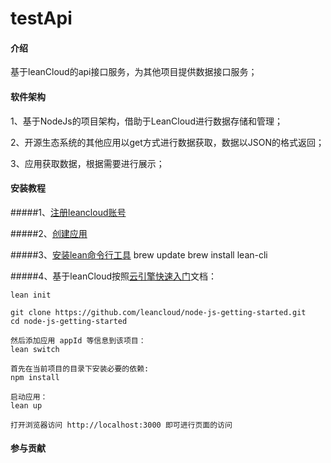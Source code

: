 # testApi

#### 介绍
基于leanCloud的api接口服务，为其他项目提供数据接口服务；

#### 软件架构

1、基于NodeJs的项目架构，借助于LeanCloud进行数据存储和管理；

2、开源生态系统的其他应用以get方式进行数据获取，数据以JSON的格式返回；

3、应用获取数据，根据需要进行展示；

#### 安装教程

#####1、<a href="https://leancloud.cn">注册leancloud账号</a>

#####2、<a href="https://leancloud.cn/dashboard/applist.html#/newapp">创建应用</a>

#####3、<a href="https://leancloud.cn/docs/leanengine_cli.html">安装lean命令行工具</a>
    brew update
    brew install lean-cli

#####4、基于leanCloud按照<a href="https://leancloud.cn/docs/leanengine_quickstart.html">云引擎快速入门</a>文档：

    lean init
    
    git clone https://github.com/leancloud/node-js-getting-started.git
    cd node-js-getting-started
    
    然后添加应用 appId 等信息到该项目：
    lean switch
    
    首先在当前项目的目录下安装必要的依赖:
    npm install
    
    启动应用：
    lean up
    
    打开浏览器访问 http://localhost:3000 即可进行页面的访问




#### 参与贡献
